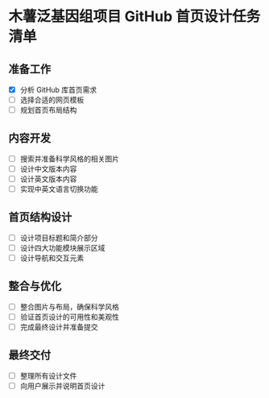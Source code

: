 # 木薯泛基因组项目 GitHub 首页设计任务清单

## 准备工作
- [x] 分析 GitHub 库首页需求
- [ ] 选择合适的网页模板
- [ ] 规划首页布局结构

## 内容开发
- [ ] 搜索并准备科学风格的相关图片
- [ ] 设计中文版本内容
- [ ] 设计英文版本内容
- [ ] 实现中英文语言切换功能

## 首页结构设计
- [ ] 设计项目标题和简介部分
- [ ] 设计四大功能模块展示区域
- [ ] 设计导航和交互元素

## 整合与优化
- [ ] 整合图片与布局，确保科学风格
- [ ] 验证首页设计的可用性和美观性
- [ ] 完成最终设计并准备提交

## 最终交付
- [ ] 整理所有设计文件
- [ ] 向用户展示并说明首页设计
